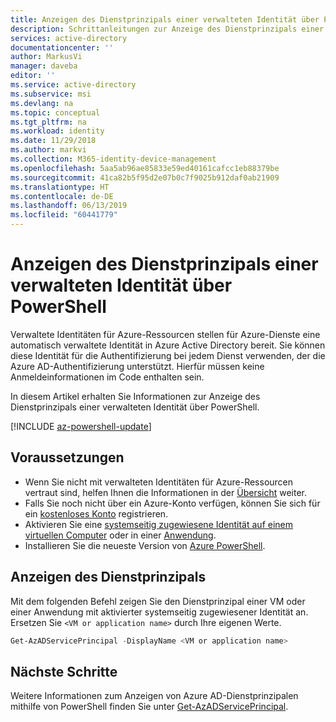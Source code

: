 ```yaml
---
title: Anzeigen des Dienstprinzipals einer verwalteten Identität über PowerShell
description: Schrittanleitungen zur Anzeige des Dienstprinzipals einer verwalteten Identität über PowerShell.
services: active-directory
documentationcenter: ''
author: MarkusVi
manager: daveba
editor: ''
ms.service: active-directory
ms.subservice: msi
ms.devlang: na
ms.topic: conceptual
ms.tgt_pltfrm: na
ms.workload: identity
ms.date: 11/29/2018
ms.author: markvi
ms.collection: M365-identity-device-management
ms.openlocfilehash: 5aa5ab96ae85833e59ed40161cafcc1eb88379be
ms.sourcegitcommit: 41ca82b5f95d2e07b0c7f9025b912daf0ab21909
ms.translationtype: HT
ms.contentlocale: de-DE
ms.lasthandoff: 06/13/2019
ms.locfileid: "60441779"
---
```

# <a name="view-the-service-principal-of-a-managed-identity-using-powershell"></a>Anzeigen des Dienstprinzipals einer verwalteten Identität über PowerShell

Verwaltete Identitäten für Azure-Ressourcen stellen für Azure-Dienste eine automatisch verwaltete Identität in Azure Active Directory bereit. Sie können diese Identität für die Authentifizierung bei jedem Dienst verwenden, der die Azure AD-Authentifizierung unterstützt. Hierfür müssen keine Anmeldeinformationen im Code enthalten sein. 

In diesem Artikel erhalten Sie Informationen zur Anzeige des Dienstprinzipals einer verwalteten Identität über PowerShell.

[!INCLUDE [az-powershell-update](../../../includes/updated-for-az.md)]

## <a name="prerequisites"></a>Voraussetzungen

- Wenn Sie nicht mit verwalteten Identitäten für Azure-Ressourcen vertraut sind, helfen Ihnen die Informationen in der [Übersicht](overview.md) weiter.
- Falls Sie noch nicht über ein Azure-Konto verfügen, können Sie sich für ein [kostenloses Konto](https://azure.microsoft.com/free/) registrieren.
- Aktivieren Sie eine [systemseitig zugewiesene Identität auf einem virtuellen Computer](/azure/active-directory/managed-identities-azure-resources/qs-configure-portal-windows-vm#system-assigned-managed-identity) oder in einer [Anwendung](/azure/app-service/overview-managed-identity#adding-a-system-assigned-identity).
- Installieren Sie die neueste Version von [Azure PowerShell](/powershell/azure/install-az-ps).

## <a name="view-the-service-principal"></a>Anzeigen des Dienstprinzipals

Mit dem folgenden Befehl zeigen Sie den Dienstprinzipal einer VM oder einer Anwendung mit aktivierter systemseitig zugewiesener Identität an. Ersetzen Sie `<VM or application name>` durch Ihre eigenen Werte.

```powershell
Get-AzADServicePrincipal -DisplayName <VM or application name>
```

## <a name="next-steps"></a>Nächste Schritte

Weitere Informationen zum Anzeigen von Azure AD-Dienstprinzipalen mithilfe von PowerShell finden Sie unter [Get-AzADServicePrincipal](/powershell/module/az.resources/get-azadserviceprincipal).


